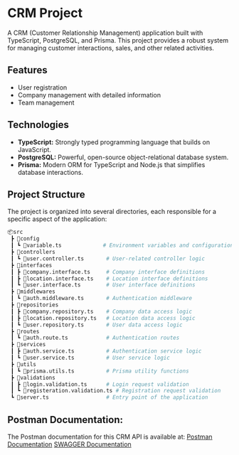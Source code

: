 # CRM Project

A CRM (Customer Relationship Management) application built with TypeScript, PostgreSQL, and Prisma. This project provides a robust system for managing customer interactions, sales, and other related activities.


## Features

- User registration 
- Company management with detailed information
- Team management

## Technologies

- **TypeScript:** Strongly typed programming language that builds on JavaScript.
- **PostgreSQL:** Powerful, open-source object-relational database system.
- **Prisma:** Modern ORM for TypeScript and Node.js that simplifies database interactions.

## Project Structure

The project is organized into several directories, each responsible for a specific aspect of the application:

```bash
📦src
 ┣ 📂config
 ┃ ┗ 📜variable.ts             # Environment variables and configuration
 ┣ 📂controllers
 ┃ ┗ 📜user.controller.ts       # User-related controller logic
 ┣ 📂interfaces
 ┃ ┣ 📜company.interface.ts     # Company interface definitions
 ┃ ┣ 📜location.interface.ts    # Location interface definitions
 ┃ ┗ 📜user.interface.ts        # User interface definitions
 ┣ 📂middlewares
 ┃ ┗ 📜auth.middleware.ts       # Authentication middleware
 ┣ 📂repositories
 ┃ ┣ 📜company.repository.ts    # Company data access logic
 ┃ ┣ 📜location.repository.ts   # Location data access logic
 ┃ ┗ 📜user.repository.ts       # User data access logic
 ┣ 📂routes
 ┃ ┗ 📜auth.route.ts            # Authentication routes
 ┣ 📂services
 ┃ ┣ 📜auth.service.ts          # Authentication service logic
 ┃ ┗ 📜user.service.ts          # User service logic
 ┣ 📂utils
 ┃ ┗ 📜prisma.utils.ts          # Prisma utility functions
 ┣ 📂validations
 ┃ ┣ 📜login.validation.ts      # Login request validation
 ┃ ┗ 📜registeration.validation.ts # Registration request validation
 ┗ 📜server.ts                  # Entry point of the application

```
## Postman Documentation:

The Postman documentation for this CRM API is available at:
[Postman Documentation](https://documenter.getpostman.com/view/31591055/2sAXjF8F19) 
[SWAGGER Documentation](https://crm-uo1v.onrender.com/api-docs/) 
